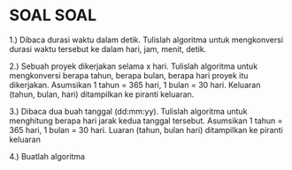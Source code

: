 # SOAL SOAL
1.) Dibaca durasi waktu dalam detik. Tulislah algoritma untuk mengkonversi durasi waktu tersebut ke dalam hari, jam, menit, detik.

2.) Sebuah proyek dikerjakan selama x hari. Tulislah algoritma untuk mengkonversi berapa tahun, berapa bulan, berapa hari proyek itu dikerjakan. Asumsikan 1 tahun = 365 hari, 1 bulan = 30 hari. Keluaran (tahun, bulan, hari) ditampilkan ke piranti keluaran.

3.) Dibaca dua buah tanggal (dd:mm:yy). Tulislah algoritma untuk menghitung berapa hari jarak kedua tanggal tersebut. Asumsikan 1 tahun = 365 hari, 1 bulan = 30 hari. Luaran (tahun, bulan hari) ditampilkan ke piranti keluaran

4.) Buatlah algoritma
